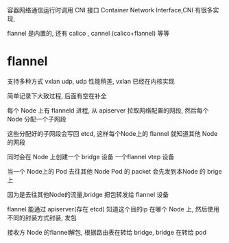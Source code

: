 容器网络通信运行时调用 CNI 接口 Container Network Interface,CNI 有很多实现, 

flannel 是内置的, 还有 calico , cannel (calico+flannel) 等等

# flannel
支持多种方式 vxlan udp, udp 性能稍差, vxlan 已经在内核实现

简单记录下大致过程, 后面有空在补全

每个 Node 上有 flanneld 进程, 从 apiserver 拉取网络配置的网段, 然后每个 Node 分配一个子网段

这些分配好的子网段会写回 etcd, 这样每个Node上的 flannel 就知道其他 Node 的网段

同时会在 Node 上创建一个 bridge 设备 一个flannel vtep 设备 

当一个 Node上的 Pod 去往其他 Node Pod 的 packet 会先发到本Node 的 brige 上

因为是去往其他Node的流量,bridge 把包转发给 flannel 设备

flannel 能通过 apiserver(存在 etcd) 知道这个目的ip 在哪个 Node 上, 然后使用不同的封装方式封装, 发包

接收方 Node 的flannel解包, 根据路由表在转给 bridge, bridge 在转给 pod 


